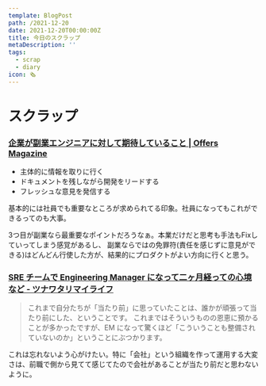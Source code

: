 ```yaml
---
template: BlogPost
path: /2021-12-20
date: 2021-12-20T00:00:00Z
title: 今日のスクラップ
metaDescription: ''
tags:
  - scrap
  - diary
icon: 🗞
---
```


# スクラップ

### [企業が副業エンジニアに対して期待していること | Offers Magazine](https://offers.jp/media/sidejob/workstyle/a_2122)

- 主体的に情報を取りに行く
- ドキュメントを残しながら開発をリードする
- フレッシュな意見を発信する

基本的には社員でも重要なところが求められてる印象。社員になってもこれができるってのも大事。

3つ目が副業なら最重要なポイントだろうなぁ。本業だけだと思考も手法もFixしていってしまう感覚があるし、
副業ならではの免罪符(責任を感じずに意見ができる)はどんどん行使した方が、結果的にプロダクトがよい方向に行くと思う。



### [SRE チームで Engineering Manager になって二ヶ月経っての心境など - ツナワタリマイライフ](https://blog.chaspy.me/entry/becoming-engineering-manager)

>これまで自分たちが「当たり前」に思っていたことは、誰かが頑張って当たり前にした、ということです。 これまではそういうものの恩恵に預かることが多かったですが、EM になって驚くほど「こういうことも整備されていないのか」ということにぶつかります。

これは忘れないよう心がけたい。特に「会社」という組織を作って運用する大変さは、前職で側から見てて感じてたので会社があることが当たり前だと思わないように。
